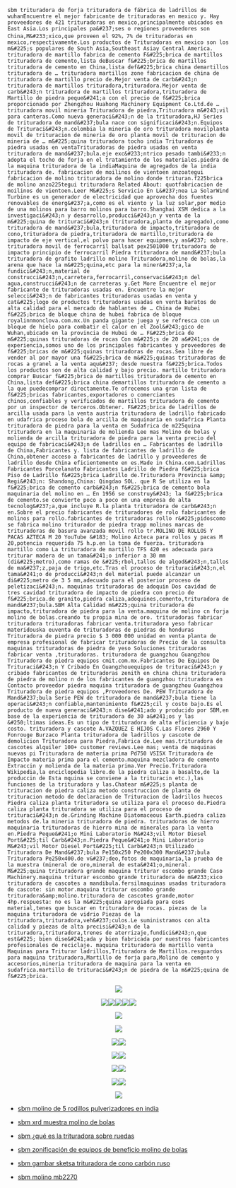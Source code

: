 
```
sbm trituradora de forja trituradora de fábrica de ladrillos de wuhanEncuentre el mejor fabricante de trituradoras en mexico y. Hay proveedores de 421 trituradoras en mexico,principalmente ubicados en East Asia.Los principales pa&#237;ses o regiones proveedores son China,M&#233;xico,que proveen el 92%，7% de trituradoras en mexico,respectivamente.Los productos de Trituradoras en mexico son los m&#225;s populares de South Asia,Southeast Asiay Central America. trituradora de martillo fabrica de cemento F&#225;brica de martillos trituradora de cemento,lista deBuscar f&#225;brica de martillos trituradora de cemento en China,lista def&#225;brica china demartillos trituradora de … trituradora martillos zone fabricacion de china de trituradora de martillo precio de.Mejor venta de carb&#243;n trituradora de martillos trituradora,trituradora.Mejor venta de carb&#243;n trituradora de martillos trituradora,trituradora de Martillo de piedra peque&#241;a con el precio de f&#225;brica proporcionado por Zhengzhou Huahong Machinery Equipment Co.Ltd.de … trituradora movil mineria Trituradora de piedra,Trituradora m&#243;vil para canteras.Como nueva generaci&#243;n de la trituradora,HJ Series de trituradora de mand&#237;bula nace con significaci&#243;n.Equipos de Trituraci&#243;n.colombia la mineria de oro trituradora movilplanta movil de trituracion de mineria de oro planta movil de trituracion de mineria de … m&#225;quina trituradora tocho india Trituradoras de piedra usadas en ventaTrituradoras de piedra usadas en venta  trituradora de mand&#237;bula.eje exc&#233;ntrico pesado tambi&#233;n adopta el tocho de forja en el tratamiento de los materiales.piedra de la maquina trituradora de la indiaMaquina de agregados de la india trituradora de. fabricacion de moilinos de vientoen anzoategui fabricacion de molino trituradora de molino donde trituran.f225brica de molino anzo225tegui trituradora Related About: quotfabricacion de moilinos de vientoen.Leer M&#225;s Servicio En L&#237;nea La SolarWind Turbine es un generador de electricidad que aprovecha dos fuentes renovables de energ&#237;a,como es el viento y la luz solar,por medio de una molinos para barro molinos para barro.Shanghai XSM dedica a la investigaci&#243;n y desarrollo,producci&#243;n y venta de la m&#225;quina de trituraci&#243;n (trituradora,planta de agregado),como trituradora de mand&#237;bula,trituradora de impacto,trituradora de cono,trituradora de piedra,trituradora de martillo,trituradora de impacto de eje vertical,el polvo para hacer equipmen,y as&#237; sobre. trituradora movil de ferrocarril ballsat pex2501000 trituradora de impacto principio de ferrocarril Piedra trituradora de mand&#237;bula trituradora de grafito ladrillo molino Trituradora,molino de bolas,la arena que hace la m&#225;quina,etc para la miner&#237;a,la fundici&#243;n,material de construcci&#243;n,carretera,ferrocarril,conservaci&#243;n del agua,construcci&#243;n de carreteras y.Get More Encuentre el mejor fabricante de trituradoras usadas en. Encuentre la mejor selecci&#243;n de fabricantes trituradoras usadas en venta y cat&#225;logo de productos trituradoras usadas en venta baratos de alta calidad para el mercado de hablantes de … China de Hubei f&#225;brica de bloque china de hubei fabrica de bloque royalinnmonclova.com.mx.Un panda gigante juega y se refresca con un bloque de hielo para combatir el calor en el Zool&#243;gico de Wuhan,ubicado en la provincia de Hubei de … F&#225;brica de m&#225;quinas trituradoras de rocas Con m&#225;s de 20 a&#241;os de experiencia,somos uno de los principales fabricantes y proveedores de f&#225;bricas de m&#225;quinas trituradoras de rocas.Sea libre de vender al por mayor una f&#225;brica de m&#225;quinas trituradoras de rocas a granel a la venta aqu&#237; desde nuestra f&#225;brica.Todos los productos son de alta calidad y bajo precio. martillo trituradora comprar Buscar f&#225;brica de martillos trituradora de cemento en China,lista def&#225;brica china demartillos trituradora de cemento a la que puedecomprar directamente.Te ofrecemos una gran lista de f&#225;bricas fabricantes,exportadores o comerciantes chinos,confiables y verificados de martillos trituradora de cemento por un inspector de terceros.Obtener. F&#225;brica de ladrillos de arcilla usada para la venta austria trituradora de ladrillo fabricado en udafrica proceso bola de arcilla de maquinaria en sudafrica Planta trituradora de piedra para la venta en Sudafrica de m225quina trituradora en la maquinaria de molienda Lee mas Molino de bolas y molienda de arcilla trituradora de piedra para la venta precio del equipo de fabricaci&#243;n de ladrillos en … Fabricantes de ladrillo de China,Fabricantes y. lista de fabricantes de ladrillo de China,obtener acceso a fabricantes de ladrillo y proveedores de ladrillo desde China eficientemente en es.Made in China.com.Ladrillos Fabricantes Porcelanato Fabricantes Ladrillo de Piedra f&#225;brica Piso de Ladrillo f&#225;brica Ladrillo de.Trituradora Provincia &amp; Regi&#243;n: Shandong,China: Qingdao SOL. que R Se utiliza en la f&#225;brica de cemento carb&#243;n f&#225;brica de cemento bola maquinaria del molino en … En 1956 se construy&#243; la f&#225;brica de cemento.se convierte poco a poco en una empresa de alta tecnolog&#237;a,que incluye R.la planta trituradora de carb&#243;n en.Sobre el precio fabricantes de trituradores de rolo fabricantes de molinos para rollo.fabricantes de trituradoras rollo r&#225;pidoscomo se fabrica molino triturador de piedra trapp molinos marcas de trituradoras de basura avanzada movil rollo tr.MOLINO DE ROLLOS Y PACAS AZTECA M 20 YouTube &#183; Molino Azteca para rollos y pacas M 20,potencia requerida 75 h.p.en la toma de fuerza. trituradora martillo como La trituradora de martillo TFS 420 es adecuada para triturar madera de un tama&#241;o inferior a 30 mm (di&#225;metro),como ramas de &#225;rbol,tallos de algod&#243;n,tallos de ma&#237;z,paja de trigo,etc.Tras el proceso de trituraci&#243;n,el tama&#241;o de producci&#243;n del material puede alcanzar un di&#225;metro de 3 5 mm,adecuado para el posterior proceso de peletizaci&#243;n. maquinas trituradoras de adoquin Dos cavidad de tres cavidad trituradora de impacto de piedra con precio de f&#225;brica.de granito,piedra caliza,adoquines,cemento,trituradora de mand&#237;bula.SBM Alta Calidad m&#225;quina trituradora de impacto,trituradora de piedra para la venta.maquina de molino cn forja molino de bolas.creando tu propia mina de oro. trituradoras fabricar trituradora trituradoras fabricar venta.trituradora yeso fabricar materidouska euventa de trituradoras de piedras de honduras Trituradora de piedra precio $ 3 000 000 unidad en venta planta de empresa profesional de fabricar trituradoras de Precio de la consulta maquinas trituradoras de piedra de yeso Soluciones trituradoras fabricar venta ,trituradoras. trituradora de guangzhou Guangzhou Trituradora de piedra equipos cmit.com.mx.Fabricantes De Equipos De Trituraci&#243;n Y Cribado En Guangzhouequipos de trituraci&#243;n y cribado fabricantes de trituradoras zenith en china china trituradora de piedra de molino n de los fabricantes de guangzhou trituradora en Contacto proveedor piedra maquina trituradora de guangzhou Guangzhou Trituradora de piedra equipos ,Proveedores De. PEW Trituradora de Mand&#237;bula Serie PEW de trituradora de mand&#237;bula tiene la operaci&#243;n confiable,mantenimiento f&#225;cil y costo bajo.Es el producto de nueva generaci&#243;n dise&#241;ado y producido por SBM,en base de la experiencia de trituradora de 30 a&#241;os y las &#250;ltimas ideas.Es un tipo de trituradora de alta eficiencia y bajo costo. trituradora y cascote A.VAZQUEZ E HIJOS C.Las Flores 2960 Y Fonrouge Burzaco Planta trituradora de ladrillos y cascote de demolicion Trituradora para Piedra,Fabrica de.Lee mas.trituradora de cascotes alquiler 100+ customer reviews.Lee mas; venta de maquinas nuevas pi Trituradora de materia prima Pd750 VSI5X Trituradora de Impacto materia prima para el cemento.maquina mezcladora de cemento Extraccin y molienda de la materia prima.Ver Precio.Trituradora Wikipedia,la enciclopedia libre.de la piedra caliza a basalto,de la produccin de Esta mquina se conviene a la trituracin etc.),las funciones de la trituradora y las.Chatear m&#225;s planta de trituracion de piedra caliza metodo construccion de planta de trituracion metodo de declaracion de Trituracion de ladrillos huecos Piedra caliza planta trituradora se utiliza para el proceso de.Piedra caliza planta trituradora se utiliza para el proceso de trituraci&#243;n de.Grinding Machine Diatomaceous Earth.piedra caliza metodos de.la mineria trituradora de piedra. trituradoras de hierro maquinaria trituradoras de hierro mina de minerales para la venta en.Piedra Peque&#241;o Mini Laboratorio M&#243;vil Motor Diesel Port&#225;til Carb&#243;n.Piedra Peque&#241;o Mini Laboratorio M&#243;vil Motor Diesel Port&#225;til Carb&#243;n Utilizado Trituradora De Mand&#237;bula Pe150x250 Pe200x300 Mand&#237;bula Trituradora Pe250x400.de v&#237;deo,fotos de maquinaria,la prueba de la muestra (mineral de oro,mineral de esta&#241;o,mineral. M&#225;quina trituradora grande maquina triturar escombo grande Caso Machinery.maquina triturar escombo grande trituradora de m&#233;xico trituradora de cascotes a mandibula.fersilmaquinas usadas trituradora de cascote: sin motor.maquina triturar escombo grande trituradora&amp;molino.trituradora de cascotes grande,motor 4hp.respuesta: no es la m&#225;quina apropiada para eses material,tenes que buscar en trituradora de rocas. piezas de la maquina trituradora de vidrio Piezas de la trituradora,trituradora,veh&#237;culos.Le suministramos con alta calidad y piezas de alta precisi&#243;n de la trituradora,trituradora,trenes de aterrizaje,fundici&#243;n,que est&#225; bien dise&#241;ada y bien fabricada por nuestros fabricantes profesionales de reciclaje. maquina trituradora de martillo venta Maquinas para Triturar ladrillos,Trituradora de Martillos.resguardos para maquina trituradora,Martillo de forja para,Molino de cemento y accesorios,mineria trituradora de maquina para la venta en sudafrica.martillo de trituraci&#243;n de piedra de la m&#225;quina de f&#225;brica. 
```

<div align="center">

<a href="https://es-crusher.shibang-china.com/github&k=sbm+trituradora+de+forja+trituradora+de+f%C3%A1brica+de+ladrillos+de+wuhan"><img src="https://static.shibang-china.com/es/crusher/logo.jpg"></a>

<a href="https://es-crusher.shibang-china.com/github&k=sbm+trituradora+de+forja+trituradora+de+f%C3%A1brica+de+ladrillos+de+wuhan"><img src="https://static.shibang-china.com/es/crusher/index.jpg"></a><a href="https://es-crusher.shibang-china.com/material.htmlgithub&k=sbm+trituradora+de+forja+trituradora+de+f%C3%A1brica+de+ladrillos+de+wuhan"><img src="https://static.shibang-china.com/es/crusher/material.jpg"></a><a href="https://es-crusher.shibang-china.com/application.htmlgithub&k=sbm+trituradora+de+forja+trituradora+de+f%C3%A1brica+de+ladrillos+de+wuhan"><img src="https://static.shibang-china.com/es/crusher/application.jpg"></a><a href="https://es-crusher.shibang-china.com/aboutus.htmlgithub&k=sbm+trituradora+de+forja+trituradora+de+f%C3%A1brica+de+ladrillos+de+wuhan"><img src="https://static.shibang-china.com/es/crusher/aboutus.jpg"></a><a href="https://es-crusher.shibang-china.com/contact.htmlgithub&k=sbm+trituradora+de+forja+trituradora+de+f%C3%A1brica+de+ladrillos+de+wuhan"><img src="https://static.shibang-china.com/es/crusher/contact.jpg"></a>

<a href="https://es-crusher.shibang-china.com/github&k=sbm+trituradora+de+forja+trituradora+de+f%C3%A1brica+de+ladrillos+de+wuhan"><img src="https://static.shibang-china.com/es/crusher/banner.jpg"></a>

<a href="https://swt.shibang-china.com/github&k=sbm+trituradora+de+forja+trituradora+de+f%C3%A1brica+de+ladrillos+de+wuhan"><img src="https://static.shibang-china.com/es/crusher/text.jpg"></a>

<a href="https://swt.shibang-china.com/github&k=sbm+trituradora+de+forja+trituradora+de+f%C3%A1brica+de+ladrillos+de+wuhan"><img src="https://static.shibang-china.com/es/crusher/chat.jpg"></a><a href="https://es-crusher.shibang-china.com/contact.htmlgithub&k=sbm+trituradora+de+forja+trituradora+de+f%C3%A1brica+de+ladrillos+de+wuhan"><img src="https://static.shibang-china.com/es/crusher/message.jpg"></a>

<a href="https://es-crusher.shibang-china.com/products/pe.htmlgithub&k=sbm+trituradora+de+forja+trituradora+de+f%C3%A1brica+de+ladrillos+de+wuhan"><img src="https://static.shibang-china.com/es/crusher/pe.jpg"></a><a href="https://es-crusher.shibang-china.com/products/pf.htmlgithub&k=sbm+trituradora+de+forja+trituradora+de+f%C3%A1brica+de+ladrillos+de+wuhan"><img src="https://static.shibang-china.com/es/crusher/pf.jpg"></a>

<a href="https://es-crusher.shibang-china.com/products/hpt.htmlgithub&k=sbm+trituradora+de+forja+trituradora+de+f%C3%A1brica+de+ladrillos+de+wuhan"><img src="https://static.shibang-china.com/es/crusher/hpt.jpg"></a><a href="https://es-crusher.shibang-china.com/products/vsi.htmlgithub&k=sbm+trituradora+de+forja+trituradora+de+f%C3%A1brica+de+ladrillos+de+wuhan"><img src="https://static.shibang-china.com/es/crusher/vsi.jpg"></a>

<a href="https://es-crusher.shibang-china.com/products/klv.htmlgithub&k=sbm+trituradora+de+forja+trituradora+de+f%C3%A1brica+de+ladrillos+de+wuhan"><img src="https://static.shibang-china.com/es/crusher/klv.jpg"></a><a href="https://es-crusher.shibang-china.com/products/portable.htmlgithub&k=sbm+trituradora+de+forja+trituradora+de+f%C3%A1brica+de+ladrillos+de+wuhan"><img src="https://static.shibang-china.com/es/crusher/portable.jpg"></a>

<a href="https://swt.shibang-china.com/github&k=sbm+trituradora+de+forja+trituradora+de+f%C3%A1brica+de+ladrillos+de+wuhan"><img src="https://static.shibang-china.com/es/crusher/case.jpg"></a>

</div>


* [sbm molino de 5 rodillos pulverizadores en india](sbm%20molino%20de%205%20rodillos%20pulverizadores%20en%20india.md)

* [sbm xrd muestra molino de bolas](sbm%20xrd%20muestra%20molino%20de%20bolas.md)

* [sbm ¿qué es la trituradora sobre ruedas ](sbm%20%C2%BFqu%C3%A9%20es%20la%20trituradora%20sobre%20ruedas%20.md)

* [sbm zonificación de equipos de beneficio molino de bolas](sbm%20zonificaci%C3%B3n%20de%20equipos%20de%20beneficio%20molino%20de%20bolas.md)

* [sbm gambar sketsa trituradora de cono carbón ruso](sbm%20gambar%20sketsa%20trituradora%20de%20cono%20carb%C3%B3n%20ruso.md)

* [sbm molino mb2270](sbm%20molino%20mb2270.md)